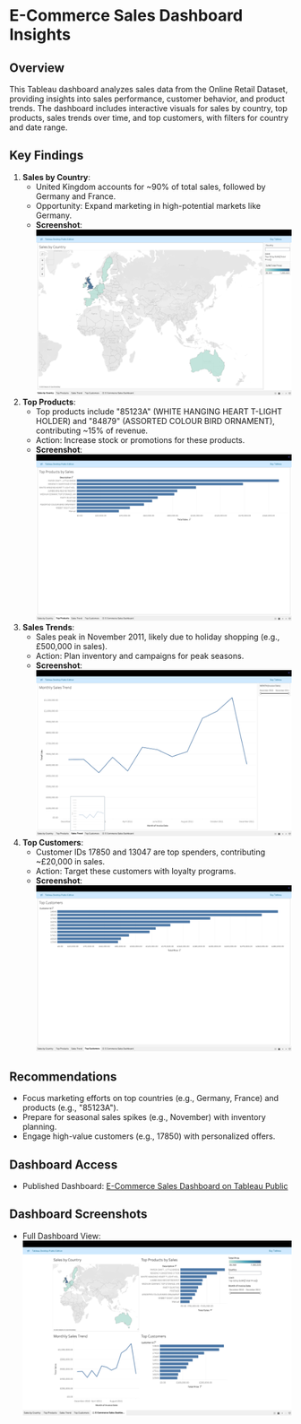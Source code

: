 # E-Commerce Sales Dashboard Insights

## Overview
This Tableau dashboard analyzes sales data from the Online Retail Dataset, providing insights into sales performance, customer behavior, and product trends. The dashboard includes interactive visuals for sales by country, top products, sales trends over time, and top customers, with filters for country and date range.

## Key Findings
1. **Sales by Country**:
   - United Kingdom accounts for ~90% of total sales, followed by Germany and France.
   - Opportunity: Expand marketing in high-potential markets like Germany.
   - **Screenshot**: ![Top Products](screenshots/salescountry.png)
2. **Top Products**:
    - Top products include "85123A" (WHITE HANGING HEART T-LIGHT HOLDER) and "84879" (ASSORTED COLOUR BIRD ORNAMENT), contributing ~15% of revenue.
    - Action: Increase stock or promotions for these products.
    - **Screenshot**: ![Top Products](screenshots/topproducts.png)
3. **Sales Trends**:
    - Sales peak in November 2011, likely due to holiday shopping (e.g., £500,000 in sales).
    - Action: Plan inventory and campaigns for peak seasons.
    - **Screenshot**: ![Monthly Sales](screenshots/monthlysales.png)
4. **Top Customers**:
    - Customer IDs 17850 and 13047 are top spenders, contributing ~£20,000 in sales.
    - Action: Target these customers with loyalty programs.
    - **Screenshot**: ![Top Customers](screenshots/topcustomers.png)


## Recommendations
- Focus marketing efforts on top countries (e.g., Germany, France) and products (e.g., "85123A").
- Prepare for seasonal sales spikes (e.g., November) with inventory planning.
- Engage high-value customers (e.g., 17850) with personalized offers.

## Dashboard Access
- Published Dashboard: [E-Commerce Sales Dashboard on Tableau Public](https://public.tableau.com/views/ecommerce-dashboard/E-CommerceSalesDashboard?:language=en-US&:sid=&:redirect=auth&:display_count=n&:origin=viz_share_link)

## Dashboard Screenshots
- Full Dashboard View: ![Dashboard](screenshots/dashboard.png)
